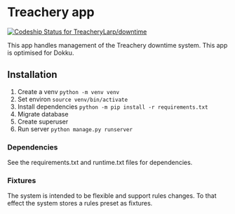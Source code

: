 # Treachery app #

[ ![Codeship Status for TreacheryLarp/downtime](https://codeship.com/projects/c708dbd0-b06f-0133-9188-565ee1f98c10/status?branch=master)](https://codeship.com/projects/132663)

This app handles management of the Treachery downtime system. This app is optimised for Dokku.

## Installation ##
1. Create a venv `python -m venv venv`
2. Set environ `source venv/bin/activate`
3. Install dependencies `python -m pip install -r requirements.txt`
4. Migrate database
5. Create superuser
6. Run server `python manage.py runserver`

### Dependencies ###
See the requirements.txt and runtime.txt files for dependencies.

### Fixtures
The system is intended to be flexible and support rules changes. To that effect the system stores a rules preset as fixtures.
